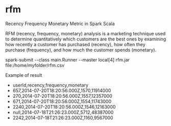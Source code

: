 # rfm
Recency Frequency Monetary Metric in Spark Scala

RFM (recency, frequency, monetary) analysis is a marketing technique used to determine quantitatively which customers are the best ones by examining how recently a customer has purchased (recency), how often they purchase (frequency), and how much the customer spends (monetary).



spark-submit --class main.Runner --master local[4] rfm.jar file:/home/myfolder/rfm.csv

Example of result

* userId,recency,frequency,monetary  
* 657,2014-07-20T18:20:56.000Z,1570,11914000    
* 270,2014-07-20T18:20:56.000Z,1557,12357000    
* 671,2014-07-20T18:20:56.000Z,1554,11743000
* 2240,2014-07-20T18:20:56.000Z,1546,12163000
* null,2014-07-18T21:26:23.000Z,5712,48387000
* 2242,2014-07-18T21:26:23.000Z,1160,9567000
